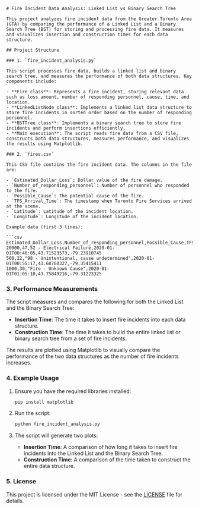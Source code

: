 ```
# Fire Incident Data Analysis: Linked List vs Binary Search Tree

This project analyzes fire incident data from the Greater Toronto Area (GTA) by comparing the performance of a Linked List and a Binary Search Tree (BST) for storing and processing fire data. It measures and visualizes insertion and construction times for each data structure.

## Project Structure

### 1. `fire_incident_analysis.py`

This script processes fire data, builds a linked list and binary search tree, and measures the performance of both data structures. Key components include:

- **Fire class**: Represents a fire incident, storing relevant data such as loss amount, number of responding personnel, cause, time, and location.
- **LinkedListNode class**: Implements a linked list data structure to store fire incidents in sorted order based on the number of responding personnel.
- **BSTTree class**: Implements a binary search tree to store fire incidents and perform insertions efficiently.
- **Main execution**: The script reads fire data from a CSV file, constructs both data structures, measures performance, and visualizes the results using Matplotlib.

### 2. `fires.csv`

This CSV file contains the fire incident data. The columns in the file are:

- `Estimated_Dollar_Loss`: Dollar value of the fire damage.
- `Number_of_responding_personnel`: Number of personnel who responded to the fire.
- `Possible_Cause`: The potential cause of the fire.
- `TFS_Arrival_Time`: The timestamp when Toronto Fire Services arrived at the scene.
- `Latitude`: Latitude of the incident location.
- `Longitude`: Longitude of the incident location.

Example data (first 3 lines):

```csv
Estimated_Dollar_Loss,Number_of_responding_personnel,Possible_Cause,TFS_Arrival_Time,Latitude,Longitude
20000,47,52 - Electrical Failure,2020-01-01T00:46:05,43.71523573,-79.23910745
500,22,"98 - Unintentional, cause undetermined",2020-01-01T00:55:17,43.68760327,-79.35415411
1000,30,"Fire - Unknown Cause",2020-01-01T01:05:10,43.75849216,-79.31223325
```

### 3. Performance Measurements

The script measures and compares the following for both the Linked List and the Binary Search Tree:

- **Insertion Time**: The time it takes to insert fire incidents into each data structure.
- **Construction Time**: The time it takes to build the entire linked list or binary search tree from a set of fire incidents.

The results are plotted using Matplotlib to visually compare the performance of the two data structures as the number of fire incidents increases.

### 4. Example Usage

1. Ensure you have the required libraries installed:

    ```bash
    pip install matplotlib
    ```

2. Run the script:

    ```bash
    python fire_incident_analysis.py
    ```

3. The script will generate two plots:
   - **Insertion Time**: A comparison of how long it takes to insert fire incidents into the Linked List and the Binary Search Tree.
   - **Construction Time**: A comparison of the time taken to construct the entire data structure.

### 5. License

This project is licensed under the MIT License - see the [LICENSE](LICENSE) file for details.
```
